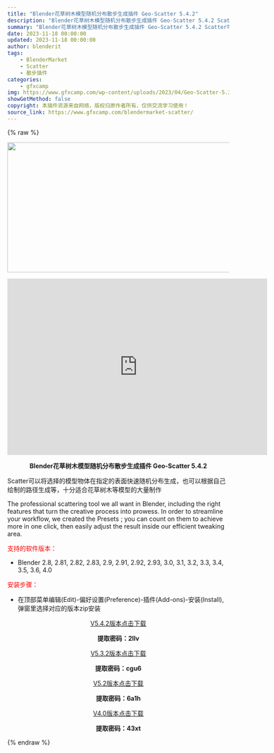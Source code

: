 ```yaml
---
title: "Blender花草树木模型随机分布散步生成插件 Geo-Scatter 5.4.2"
description: "Blender花草树木模型随机分布散步生成插件 Geo-Scatter 5.4.2 Scatter可以将选择的模型物体在指定的表面快速随机分布生成，也可以根据自己绘制的路径生成等，十分适合花草树木等模..."
summary: "Blender花草树木模型随机分布散步生成插件 Geo-Scatter 5.4.2 Scatter可以将选择的模型物体在指定的表面快速随机分布生成，也可以根据自己绘制的路径生成等，十分适合花草树木等模..."
date: 2023-11-18 00:00:00
updated: 2023-11-18 00:00:00
author: blenderit
tags: 
    - BlenderMarket
    - Scatter
    - 散步插件
categories:
    - gfxcamp
img: https://www.gfxcamp.com/wp-content/uploads/2023/04/Geo-Scatter-5.3.jpg
showGetMethod: false
copyright: 本插件资源来自网络，版权归原作者所有，仅供交流学习使用！
source_link: https://www.gfxcamp.com/blendermarket-scatter/
---
```


{% raw %}
<div><p><img decoding="async" class="aligncenter size-full wp-image-112351" src="https://www.gfxcamp.com/wp-content/uploads/2023/04/Geo-Scatter-5.3.jpg" data-src="https://www.gfxcamp.com/wp-content/uploads/2023/04/Geo-Scatter-5.3.jpg" alt="" width="590" height="295" data-srcset="https://www.gfxcamp.com/wp-content/uploads/2023/04/Geo-Scatter-5.3.jpg 590w, https://www.gfxcamp.com/wp-content/uploads/2023/04/Geo-Scatter-5.3-150x75.jpg 150w" data-sizes="(max-width: 590px) 100vw, 590px"></p><p style="text-align: center;"><iframe loading="lazy" src="https://player.youku.com/embed/XNDk4NzE2Njk4MA==" width="590" height="400" frameborder="0" allowfullscreen="allowfullscreen"></iframe></p><p style="text-align: center;"><strong>Blender花草树木模型随机分布散步生成插件 Geo-Scatter 5.4.2</strong></p><div>
<p>Scatter可以将选择的模型物体在指定的表面快速随机分布生成，也可以根据自己绘制的路径生成等，十分适合花草树木等模型的大量制作</p>
<p>The professional scattering tool we all want in Blender, including the right features that turn the creative process into prowess. In order to streamline your workflow, we created the Presets ; you can count on them to achieve more in one click, then easily adjust the result inside our efficient tweaking area.</p>
<p><span style="color: #ff0000;">支持的软件版本：</span></p>
<ul>
<li>Blender 2.8, 2.81, 2.82, 2.83, 2.9, 2.91, 2.92, 2.93, 3.0, 3.1, 3.2, 3.3, 3.4, 3.5, 3.6, 4.0</li>
</ul>
<p><span style="color: #ff0000;">安装步骤：</span></p>
<ul>
<li>在顶部菜单编辑(Edit)-偏好设置(Preference)-插件(Add-ons)-安装(Install),弹窗里选择对应的版本zip安装</li>
</ul>
<p style="text-align: center;"><a class="maxbutton-3 maxbutton maxbutton-baidu" target="_blank" rel="noopener" href="https://pan.baidu.com/s/1RF-gx9PlWmM-qlIlW3k_4g?pwd=2llv"><span class="mb-text">V5.4.2版本点击下载</span></a></p>
<p style="text-align: center;"><strong>提取密码：2llv</strong></p>
<p style="text-align: center;"><a class="maxbutton-3 maxbutton maxbutton-baidu" target="_blank" rel="noopener" href="https://pan.baidu.com/s/1Mg7AXmTDQKpnZodh_heZgA?pwd=cgu6"><span class="mb-text">V5.3.2版本点击下载</span></a></p>
<p style="text-align: center;"><strong>提取密码：cgu6</strong></p>
<p style="text-align: center;"><a class="maxbutton-3 maxbutton maxbutton-baidu" target="_blank" rel="noopener" href="https://pan.baidu.com/s/1fRIq8o3Pb3rxY8MbkEXYDw?pwd=6a1h"><span class="mb-text">V5.2版本点击下载</span></a></p>
<p style="text-align: center;"><strong>提取密码：6a1h</strong></p>
<p style="text-align: center;"><a class="maxbutton-3 maxbutton maxbutton-baidu" target="_blank" rel="noopener" href="https://pan.baidu.com/s/1dJNSbMkGLqLkxPygKiDn1A"><span class="mb-text">V4.0版本点击下载</span></a></p>
<p style="text-align: center;"><strong>提取密码：43xt</strong></p>
</div></div>
<div style="display: none">gfxcamp</div>
{% endraw %}